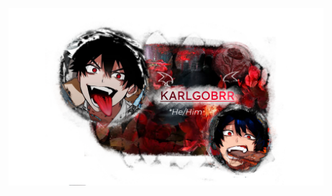 ![image alt](https://github.com/KarlGoBrr/KarlGoBrr/blob/90d01df6268051faf291fafd90d409a562fd3888/New%20Drawing%20(94).png)
